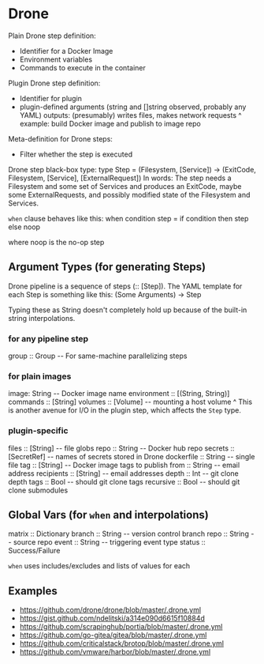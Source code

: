 # Drone

Plain Drone step definition:
* Identifier for a Docker Image
* Environment variables
* Commands to execute in the container


Plugin Drone step definition:
* Identifier for plugin
* plugin-defined arguments (string and []string observed, probably any YAML)
outputs: (presumably) writes files, makes network requests
^ example: build Docker image and publish to image repo


Meta-definition for Drone steps:
* Filter whether the step is executed

Drone step black-box type:
type Step = (Filesystem, [Service]) -> (ExitCode, Filesystem, [Service], [ExternalRequest])
In words: The step needs a Filesystem and some set of Services and produces
an ExitCode, maybe some ExternalRequests, and possibly modified state of
the Filesystem and Services.

`when` clause behaves like this:
when condition step = if condition then step else noop

where noop is the no-op step

## Argument Types (for generating Steps)

Drone pipeline is a sequence of steps (:: [Step]).
The YAML template for each Step is something like this:
(Some Arguments) -> Step

Typing these as String doesn't completely hold up because of the built-in
string interpolations.

### for any pipeline step
group :: Group -- For same-machine parallelizing steps

### for plain images
image: String -- Docker image name
environment :: [(String, String)]
commands :: [String]
volumes :: [Volume] -- mounting a host volume
^ This is another avenue for I/O in the plugin step, which affects the
  `Step` type.

### plugin-specific
files :: [String] -- file globs
repo :: String -- Docker hub repo
secrets :: [SecretRef] -- names of secrets stored in Drone
dockerfile :: String -- single file
tag :: [String] -- Docker image tags to publish
from :: String -- email address
recipients :: [String] -- email addresses
depth :: Int -- git clone depth
tags :: Bool -- should git clone tags
recursive :: Bool -- should git clone submodules

## Global Vars (for `when` and interpolations)
matrix :: Dictionary
branch :: String -- version control branch
repo :: String -- source repo
event :: String -- triggering event type
status :: Success/Failure

`when` uses includes/excludes and lists of values for each

## Examples

* https://github.com/drone/drone/blob/master/.drone.yml
* https://gist.github.com/ndelitski/a314e090d6615f10884d
* https://github.com/scrapinghub/portia/blob/master/.drone.yml
* https://github.com/go-gitea/gitea/blob/master/.drone.yml
* https://github.com/criticalstack/brotop/blob/master/.drone.yml
* https://github.com/vmware/harbor/blob/master/.drone.yml
